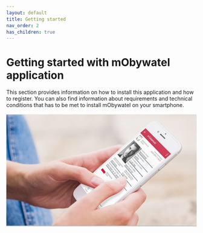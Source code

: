 ```yaml
---
layout: default
title: Getting started
nav_order: 2
has_children: true
---
```



# Getting started with mObywatel application

This section provides information on how to install this application and how to register. You can also find information about requirements and technical conditions that has to be met to install mObywatel on your smartphone.

![intro](.././assets/images/intro.jpeg)

